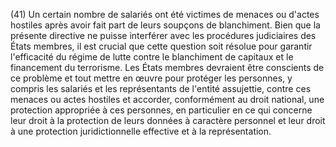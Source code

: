 (41) Un certain nombre de salariés ont été victimes de menaces ou d'actes hostiles après avoir fait part de leurs soupçons de blanchiment. Bien que la présente directive ne puisse interférer avec les procédures judiciaires des États membres, il est crucial que cette question soit résolue pour garantir l'efficacité du régime de lutte contre le blanchiment de capitaux et le financement du terrorisme. Les États membres devraient être conscients de ce problème et tout mettre en œuvre pour protéger les personnes, y compris les salariés et les représentants de l'entité assujettie, contre ces menaces ou actes hostiles et accorder, conformément au droit national, une protection appropriée à ces personnes, en particulier en ce qui concerne leur droit à la protection de leurs données à caractère personnel et leur droit à une protection juridictionnelle effective et à la représentation.